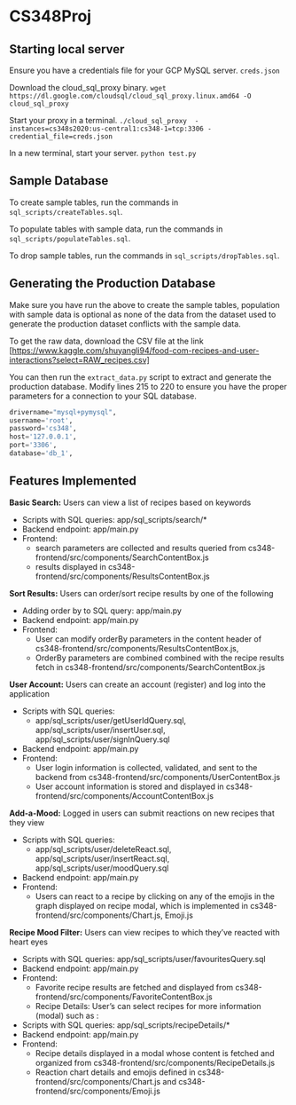 # CS348Proj

## Starting local server
Ensure you have a credentials file for your GCP MySQL server.
```creds.json```

Download the cloud_sql_proxy binary.
```wget https://dl.google.com/cloudsql/cloud_sql_proxy.linux.amd64 -O cloud_sql_proxy```

Start your proxy in a terminal.
```./cloud_sql_proxy  -instances=cs348s2020:us-central1:cs348-1=tcp:3306 -credential_file=creds.json```

In a new terminal, start your server.
```python test.py```

## Sample Database
To create sample tables, run the commands in ```sql_scripts/createTables.sql```.

To populate tables with sample data, run the commands in ```sql_scripts/populateTables.sql```.

To drop sample tables, run the commands in ```sql_scripts/dropTables.sql```.

## Generating the Production Database
Make sure you have run the above to create the sample tables, population with sample data is optional as none of the data from the dataset used to generate the production dataset conflicts with the sample data.

To get the raw data, download the CSV file at the link [https://www.kaggle.com/shuyangli94/food-com-recipes-and-user-interactions?select=RAW_recipes.csv]

You can then run the ```extract_data.py``` script to extract and generate the production database. Modify lines 215 to 220 to ensure you have the proper parameters for a connection to your SQL database.
```python
drivername="mysql+pymysql",
username='root',
password='cs348',
host='127.0.0.1',
port='3306',
database='db_1',
```

## Features Implemented
**Basic Search:** Users can view a list of recipes based on keywords
- Scripts with SQL queries: app/sql_scripts/search/*
- Backend endpoint: app/main.py
- Frontend: 
  - search parameters are collected and results queried from cs348-frontend/src/components/SearchContentBox.js
  - results displayed in cs348-frontend/src/components/ResultsContentBox.js

**Sort Results:** Users can order/sort recipe results by one of the following
- Adding order by to SQL query: app/main.py
- Backend endpoint: app/main.py
- Frontend:
  - User can modify orderBy parameters in the content header of cs348-frontend/src/components/ResultsContentBox.js, 
  - OrderBy parameters are combined combined with the recipe results fetch in  cs348-frontend/src/components/SearchContentBox.js

**User Account:** Users can create an account (register) and log into the application
- Scripts with SQL queries: 
  - app/sql_scripts/user/getUserIdQuery.sql, app/sql_scripts/user/insertUser.sql, app/sql_scripts/user/signInQuery.sql
- Backend endpoint: app/main.py
- Frontend: 
  - User login information is collected, validated, and sent to the backend from cs348-frontend/src/components/UserContentBox.js
  - User account information is stored and displayed in cs348-frontend/src/components/AccountContentBox.js

**Add-a-Mood:** Logged in users can submit reactions on new recipes that they view
- Scripts with SQL queries: 
  - app/sql_scripts/user/deleteReact.sql, app/sql_scripts/user/insertReact.sql, app/sql_scripts/user/moodQuery.sql
- Backend endpoint: app/main.py
- Frontend: 
  - Users can react to a recipe by clicking on any of the emojis in the graph displayed on recipe modal, which is implemented in cs348-frontend/src/components/Chart.js, Emoji.js

**Recipe Mood Filter:** Users can view recipes to which they’ve reacted with heart eyes
- Scripts with SQL queries: app/sql_scripts/user/favouritesQuery.sql
- Backend endpoint: app/main.py
- Frontend: 
  - Favorite recipe results are fetched and displayed from cs348-frontend/src/components/FavoriteContentBox.js
  - Recipe Details: User’s can select recipes for more information (modal) such as :
- Scripts with SQL queries: app/sql_scripts/recipeDetails/*
- Backend endpoint: app/main.py
- Frontend:
  - Recipe details displayed in a modal whose content is fetched and organized from cs348-frontend/src/components/RecipeDetails.js
  - Reaction chart details and emojis defined in cs348-frontend/src/components/Chart.js and cs348-frontend/src/components/Emoji.js
